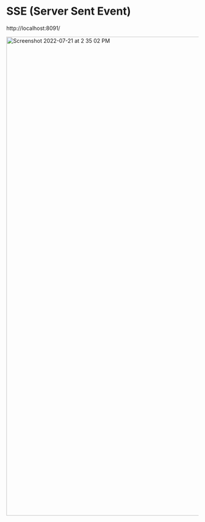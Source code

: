 # SSE (Server Sent Event)

http://localhost:8091/

<img width="1255" alt="Screenshot 2022-07-21 at 2 35 02 PM" src="https://user-images.githubusercontent.com/54174687/180175455-ce36067a-7ca9-472b-a1fa-f1096af0ecc6.png">
